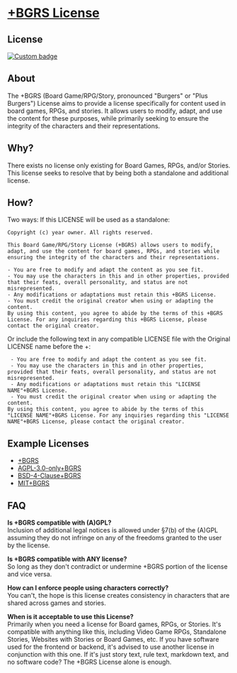 # [+BGRS License](https://bgrs.jeste-designs.com/)

## License

[![Custom badge](https://img.shields.io/endpoint?style=for-the-badge&url=https%3A%2F%2Fshare.jester-designs.com%2Fmedia%2Fbank%2Fkeep%2Fmitplusbsd4.json)](LICENSE)

## About
The +BGRS (Board Game/RPG/Story, pronounced "Burgers" or "Plus Burgers") License aims to provide a license specifically for content used in board games, RPGs, and stories. It allows users to modify, adapt, and use the content for these purposes, while primarily seeking to ensure the integrity of the characters and their representations.

## Why?
There exists no license only existing for Board Games, RPGs, and/or Stories. This license seeks to resolve that by being both a standalone and additional license.

## How?
Two ways:
If this LICENSE will be used as a standalone:
```
Copyright (c) year owner. All rights reserved.

This Board Game/RPG/Story License (+BGRS) allows users to modify, adapt, and use the content for board games, RPGs, and stories while ensuring the integrity of the characters and their representations.

- You are free to modify and adapt the content as you see fit.
- You may use the characters in this and in other properties, provided that their feats, overall personality, and status are not misrepresented.
- Any modifications or adaptations must retain this +BGRS License.
- You must credit the original creator when using or adapting the content.
By using this content, you agree to abide by the terms of this +BGRS License. For any inquiries regarding this +BGRS License, please contact the original creator.
```


Or include the following text in any compatible LICENSE file with the Original LICENSE name before the +:
```
 - You are free to modify and adapt the content as you see fit.
 - You may use the characters in this and in other properties, provided that their feats, overall personality, and status are not misrepresented.
 - Any modifications or adaptations must retain this "LICENSE NAME"+BGRS License.
 - You must credit the original creator when using or adapting the content.
By using this content, you agree to abide by the terms of this "LICENSE NAME"+BGRS License. For any inquiries regarding this "LICENSE NAME"+BGRS License, please contact the original creator.
```


## Example Licenses
- [+BGRS](docs/+BGRS.txt)
- [AGPL-3.0-only+BGRS](docs/AGPL-3.0-only+BGRS.txt)
- [BSD-4-Clause+BGRS](docs/BSD-4-Clause+BGRS.txt)
- [MIT+BGRS](docs/MIT+BGRS.txt)

## FAQ
**Is +BGRS compatible with (A)GPL?**  
Inclusion of additional legal notices is allowed under §7(b) of the (A)GPL assuming they do not infringe on any of the freedoms granted to the user by the license.

**Is +BGRS compatible with ANY license?**  
So long as they don't contradict or undermine +BGRS portion of the license and vice versa.

**How can I enforce people using characters correctly?**  
You can't, the hope is this license creates consistency in characters that are shared across games and stories.

**When is it acceptable to use this License?**  
Primarily when you need a license for Board games, RPGs, or Stories. It's compatible with anything like this, including Video Game RPGs, Standalone Stories, Websites with Stories or Board Games, etc. If you have software used for the frontend or backend, it's advised to use another license in conjunction with this one. If it's just story text, rule text, markdown text, and no software code? The +BGRS License alone is enough.
